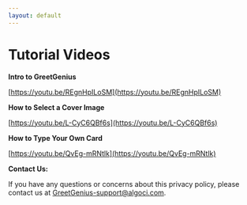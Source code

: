 ```yaml
---
layout: default
---
```

# Tutorial Videos

**Intro to GreetGenius**

[https://youtu.be/REgnHpILoSM](https://youtu.be/REgnHpILoSM)

**How to Select a Cover Image**

[https://youtu.be/L-CyC6QBf6s](https://youtu.be/L-CyC6QBf6s)

**How to Type Your Own Card**

[https://youtu.be/QvEg-mRNtlk](https://youtu.be/QvEg-mRNtlk)


**Contact Us:**

If you have any questions or concerns about this privacy policy, please contact us at [GreetGenius-support@algoci.com](mailto:GreetGenius-support@algoci.com).